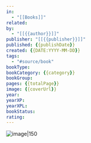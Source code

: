```yaml
---
in:
  - "[[Books]]"
related: 
by:
  - "[[{{author}}]]"
publisher: "[[{{publisher}}]]"
published: {{publishDate}}
created: {{DATE:YYYY-MM-DD}}
tags:
  - "#source/book"
bookType: 
bookCategory: {{category}}
bookGroup: 
pages: {{totalPage}}
image: {{coverUrl}}
year: 
yearXP: 
yearXPL: 
bookStatus: 
rating:
---
```


![image|150]({{coverUrl}})
